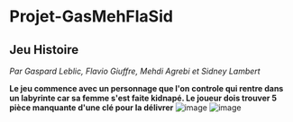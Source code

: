 # Projet-GasMehFlaSid
## Jeu Histoire
*Par Gaspard Leblic, Flavio Giuffre, Mehdi Agrebi et Sidney Lambert*

**Le jeu commence avec un personnage que l'on controle qui rentre dans un labyrinte car sa femme s'est faite kidnapé. Le joueur dois trouver 5 pièce manquante d'une clé pour la délivrer**
![image](https://github.com/user-attachments/assets/81fe90ba-0cbc-4f9a-aca0-8b6937e0c722)
![image](https://github.com/user-attachments/assets/a878b70e-a7e7-4cf9-a032-5a6d7371134e)
